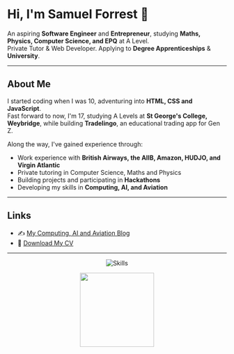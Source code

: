 # Hi, I'm Samuel Forrest 👋  

An aspiring **Software Engineer** and **Entrepreneur**, studying **Maths, Physics, Computer Science, and EPQ** at A Level.  
Private Tutor & Web Developer. Applying to **Degree Apprenticeships** & **University**.  

---

## About Me  

I started coding when I was 10, adventuring into **HTML, CSS and JavaScript**.  
Fast forward to now, I'm 17, studying A Levels at **St George's College, Weybridge**, while building **Tradelingo**, an educational trading app for Gen Z.  

Along the way, I've gained experience through:  
-  Work experience with **British Airways, the AIIB, Amazon, HUDJO, and Virgin Atlantic**  
-  Private tutoring in Computer Science, Maths and Physics  
-  Building projects and participating in **Hackathons**  
-  Developing my skills in **Computing, AI, and Aviation**  

---

## Links  

- ✍️ [My Computing, AI and Aviation Blog](#)  
- 📄 [Download My CV](#https://www.samuelforrest.me/assets/cv.pdf)  
---

<p align="center">
  <img src="https://skillicons.dev/icons?i=python,js,html,css,figma,github,vscode" alt="Skills" />
</p>

<p align="center">
  <img src="https://github-readme-stats.vercel.app/api?username=samuelforrest&show_icons=true&theme=tokyonight&hide=prs,contribs&count_private=true" height="170">
</p>

